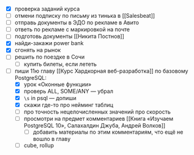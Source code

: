 - [x] проверка заданий курса
- [ ] отмени подписку по письму из тинька в [[Salesbeat]]
- [ ] отправь документы в ЭДО по рекламе в Авито
- [ ] ответь по рекламе с маркировкой на почте
- [ ] подготовь документы [[Никита Постнов]]
- [x] найди-закажи power bank
- [x] сгонять на рынок
- [ ] решить по поездке в Сочи
	- [ ] купить билеты, если лететь
- [ ] пиши 11ю главу [[Курс Хардкорная веб-разработка]] по базовому PostgreSQL:
	- [x] урок «Оконные функции»
	- [x] проверь ALL, SOME/ANY — убрал
	- [x] `\s` in psql — допиши
	- [x] скажи где-то про нейминг таблиц
	- [ ] про точность нецелочисленных значений про скорость
	- [ ] просмотри на предмет комментариев [[Книга «Изучаем PostgreSQL 10», Салахалдин Джуба, Андрей Волков]]
		- [ ] добавить материалы по этим комментариям, что ещё не вошло в главу 
	- [ ] cube, rollup
